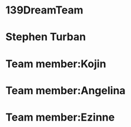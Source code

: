 # 139DreamTeam

# Stephen Turban 

# Team member:Kojin

# Team member:Angelina

# Team member:Ezinne 
